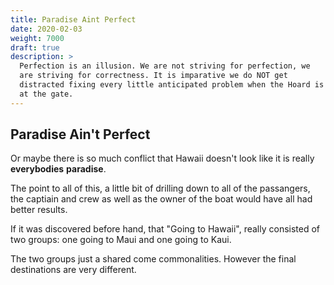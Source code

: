 ```yaml
---
title: Paradise Aint Perfect
date: 2020-02-03
weight: 7000
draft: true
description: >
  Perfection is an illusion. We are not striving for perfection, we
  are striving for correctness. It is imparative we do NOT get
  distracted fixing every little anticipated problem when the Hoard is
  at the gate.
---
```


## Paradise Ain't Perfect

Or maybe there is so much conflict that Hawaii doesn't look like it is
really **everybodies** **paradise**.

The point to all of this, a little bit of drilling down to all of the
passangers, the captiain and crew as well as the owner of the boat
would have all had better results.

If it was discovered before hand, that "Going to Hawaii", really
consisted of two groups: one going to Maui and one going to Kaui.

The two groups just a shared come commonalities.  However the final
destinations are very different.

